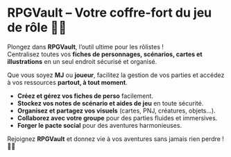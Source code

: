 # RPGVault – Votre coffre-fort du jeu de rôle 🏰🎲

Plongez dans **RPGVault**, l’outil ultime pour les rôlistes !  
Centralisez toutes vos **fiches de personnages, scénarios, cartes et illustrations** en un seul endroit sécurisé et organisé.  

Que vous soyez **MJ** ou **joueur**, facilitez la gestion de vos parties et accédez à vos ressources **partout, à tout moment**.

- **Créez et gérez vos fiches de perso** facilement.  
- **Stockez vos notes de scénario et aides de jeu** en toute sécurité.  
- **Organisez et partagez vos visuels** (cartes, PNJ, créatures, objets…).  
- **Collaborez avec votre groupe** pour des parties fluides et immersives.  
- **Forger le pacte social** pour des aventures harmonieuses.  

Rejoignez **RPGVault** et donnez vie à vos aventures sans jamais rien perdre ! 🏹✨

